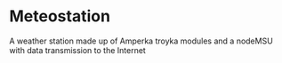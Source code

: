 # Meteostation
A weather station made up of Amperka troyka modules and a nodeMSU with data transmission to the Internet
